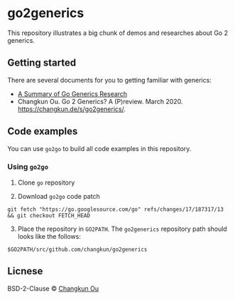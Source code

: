 # go2generics

This repository illustrates a big chunk of demos and researches about Go 2 generics.

## Getting started

There are several documents for you to getting familiar with generics:

- [A Summary of Go Generics Research](./generics.md)
- Changkun Ou. Go 2 Generics? A (P)review. March 2020. https://changkun.de/s/go2generics/.

## Code examples

You can use `go2go` to build all code examples in this repository.

### Using `go2go`

1. Clone `go` repository

2. Download `go2go` code patch

```
git fetch "https://go.googlesource.com/go" refs/changes/17/187317/13 && git checkout FETCH_HEAD
```

3. Place the repository in `GO2PATH`. The `go2generics` repository path should looks like the follows:

```
$GO2PATH/src/github.com/changkun/go2generics
```

## Licnese

BSD-2-Clause &copy; [Changkun Ou](https://changkun.de)

